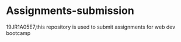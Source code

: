 # Assignments-submission
19JR1A05E7,this repository is used to submit assignments for web dev bootcamp
